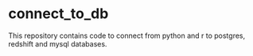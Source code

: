 # connect_to_db
This repository contains code to connect from python and r to postgres, redshift and mysql databases.
